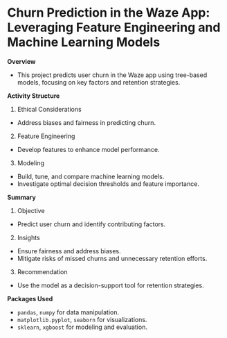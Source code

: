 # Churn Prediction in the Waze App: Leveraging Feature Engineering and Machine Learning Models

**Overview**
* This project predicts user churn in the Waze app using tree-based models, focusing on key factors and retention strategies.
  
**Activity Structure**

1. Ethical Considerations
  * Address biases and fairness in predicting churn.
    
2. Feature Engineering
  * Develop features to enhance model performance.
    
3. Modeling
  * Build, tune, and compare machine learning models.
  * Investigate optimal decision thresholds and feature importance.
    
**Summary**

1. Objective
  * Predict user churn and identify contributing factors.
    
2. Insights
  * Ensure fairness and address biases.
  * Mitigate risks of missed churns and unnecessary retention efforts.
    
3. Recommendation
  * Use the model as a decision-support tool for retention strategies.

**Packages Used**
* `pandas`, `numpy` for data manipulation.
* `matplotlib.pyplot`, `seaborn` for visualizations.
* `sklearn`, `xgboost` for modeling and evaluation.
